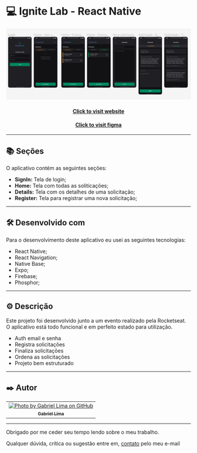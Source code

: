 # 💻 Ignite Lab - React Native

![Resultado final do projeto](public/assets/preview.png)

<h4 align="center"><a href="https://video-plataform.vercel.app/">Click to visit website</a></h4>
<h4 align="center"><a href="https://www.figma.com/file/7Diez524svfSGk7JPqsxOv/Plataforma-de-evento---Ignite-Lab-(Community)?node-id=0%3A1">Click to visit figma</a></h4>

---

## 📚 Seções

O aplicativo contém as seguintes seções:

- **SignIn:** Tela de login;
- **Home:** Tela com todas as soliticações;
- **Details:** Tela com os detalhes de uma solicitação;
- **Register:** Tela para registrar uma nova solicitação;

---

## 🛠️ Desenvolvido com

Para o desenvolvimento deste aplicativo eu usei as seguintes tecnologias:

- React Native;
- React Navigation;
- Native Base;
- Expo;
- Firebase;
- Phosphor;

---

## ⚙️ Descrição

Este projeto foi desenvolvido junto a um evento realizado pela Rocketseat. O aplicativo está todo funcional e em perfeito estado para utilização.

- Auth email e senha 
- Registra solicitações
- Finaliza solicitações
- Ordena as solicitações
- Projeto bem estruturado

---

## ✒️ Autor

<table>
  <tr>
    <td align="center">
      <a href="https://github.com/Gabriellimmaa">
        <img src="https://avatars3.githubusercontent.com/u/42157830" width="100px;" alt="Photo by Gabriel Lima on GitHub"/><br>
        <sub>
          <b>Gabriel Lima</b>
        </sub>
      </a>
    </td>
  </tr>
</table>

---

Obrigado por me ceder seu tempo lendo sobre o meu trabalho.

Qualquer dúvida, crítica ou sugestão entre em, <a href="mailto:gabriellimamoraes@gmail.com/">contato</a> pelo meu e-mail
